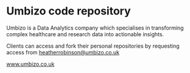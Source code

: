 # Umbizo code repository

Umbizo is a Data Analytics company which specialises in transforming complex healthcare and research data into actionable insights. 

Clients can access and fork their personal repositories by requesting access from heatherrobinson@umbizo.co.uk

www.umbizo.co.uk
